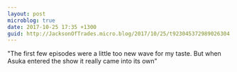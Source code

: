 ```yaml
---
layout: post
microblog: true
date: 2017-10-25 17:35 +1300
guid: http://JacksonOfTrades.micro.blog/2017/10/25/t923045372989026304.html
---
```

"The first few episodes were a little too new wave for my taste. But when Asuka entered the show it really came into its own"

